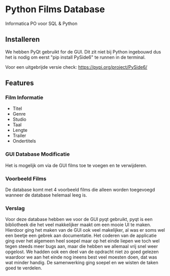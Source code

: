 # Python Films Database
Informatica PO voor SQL & Python

## Installeren
We hebben PyQt gebruikt for de GUI. Dit zit niet bij Python ingebouwd dus het is nodig om eerst "pip install PySide6" te runnen in de terminal.

Voor een uitgebrijde versie check: https://pypi.org/project/PySide6/

## Features
### Film Informatie
- Titel
- Genre
- Studio
- Taal
- Lengte
- Trailer
- Ondertitels

### GUI Database Modificatie
Het is mogelijk om via de GUI films toe te voegen en te verwijderen.

### Voorbeeld Films
De database komt met 4 voorbeeld films die alleen worden toegevoegd wanneer de database helemaal leeg is.

### Verslag
Voor deze database hebben we voor de GUI pyqt gebruikt, pyqt is een bibliotheek die het veel makkelijker maakt om een mooie UI te maken. Hierdoor ging het maken van de GUI ook veel makelijker, al was er soms wel een beetje een gebrek aan documentatie. Het coderen van de applicatie ging over het algemeen heel soepel maar op het einde liepen we toch wel tegen steeds meer bugs aan, maar die hebben we allemaal vrij snel weer opgelost. We hadden ook een deel van de opdracht niet zo goed gelezen waardoor we aan het einde nog ineens best veel moesten doen, dat was wat minder handig. De samenwerking ging soepel en we wisten de taken goed te verdelen.
